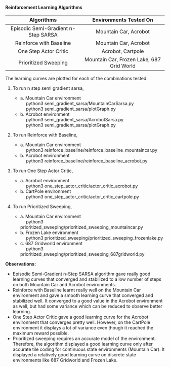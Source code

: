 **Reinforcement Learning Algorithms**

| Algorithms | Environments Tested On |
| :---:   | :---: |
| Episodic Semi-Gradient n-Step SARSA | Mountain Car, Acrobot  |
| Reinforce with Baseline | Mountain Car, Acrobot  |
| One Step Actor Critic | Acrobot, Cartpole  |
| Prioritized Sweeping | Mountain Car, Frozen Lake, 687 Grid World  |

The learning curves are plotted for each of the combinations tested.

1. To run n step semi gradient sarsa,
     - a. Mountain Car environment
	     <br /> &emsp; python3 semi_gradient_sarsa/MountainCarSarsa.py
	     <br /> &emsp; python3 semi_gradient_sarsa/plotGraph.py
     - b. Acrobot environment
             <br /> &emsp; python3 semi_gradient_sarsa/AcrobotSarsa.py
             <br /> &emsp; python3 semi_gradient_sarsa/plotGraph.py
2. To run Reinforce with Baseline,
     - a. Mountain Car environment
	     <br /> &emsp; python3 reinforce_baseline/reinforce_baseline_mountaincar.py
     - b. Acrobot environment
             <br /> &emsp; python3 reinforce_baseline/reinforce_baseline_acrobot.py
3. To run One Step Actor Critic,
     - a. Acrobot environment
	     <br /> &emsp; python3 one_step_actor_critic/actor_critic_acrobot.py
     - b. CartPole environment
             <br /> &emsp; python3 one_step_actor_critic/actor_critic_cartpole.py

4. To run Prioritized Sweeping,
     - a. Mountain Car environment
	     <br /> &emsp; python3 prioritized_sweeping/prioritized_sweeping_mountaincar.py
     - b. Frozen Lake environment
             <br /> &emsp; python3 prioritized_sweeping/prioritized_sweeping_frozenlake.py
     - c. 687 Gridworld environment
             <br /> &emsp; python3 prioritized_sweeping/prioritized_sweeping_687gridworld.py

**Observations:**

- Episodic Semi-Gradient n-Step SARSA algorithm gave really good learning curves that converged and stabilized to a low number of steps on both Mountain Car and Acrobot environments.
- Reinforce with Baseline learnt really well on the Mountain Car environment and gave a smooth learning curve that converged and stabilized well. It converged to a good value in the Acrobot environment as well, but had some variance which can be reduced to observe better learning.
- One Step Actor Critic gave a good learning curve for the Acrobot environment that converges pretty well. However, on the CartPole environment it displays a lot of variance even though it reached the maximum reward possible.
- Prioritized sweeping requires an accurate model of the environment. Therefore, the algorithm displayed a good learning curve only after accurate tile coding for continuous state environments (Mountain Car). It displayed a relatively good learning curve on discrete state environments like 687 Gridworld and Frozen Lake.
